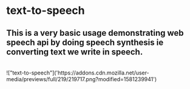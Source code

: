 # text-to-speech
## This is a very basic usage demonstrating web speech api by doing speech synthesis ie converting text we write in speech.
<br />
!["text-to-speech"]('https://addons.cdn.mozilla.net/user-media/previews/full/219/219717.png?modified=1581239941')

